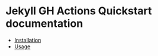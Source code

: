 # Jekyll GH Actions Quickstart documentation

- [Installation](installation.md)
- [Usage](usage.md)
